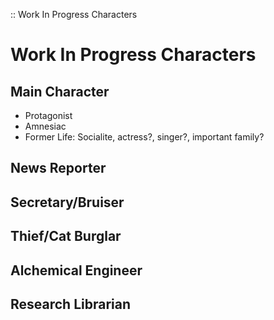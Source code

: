 :: Work In Progress Characters
# Work In Progress Characters

## Main Character
- Protagonist
- Amnesiac
- Former Life: Socialite, actress?, singer?, important family?
  
## News Reporter

## Secretary/Bruiser

## Thief/Cat Burglar

## Alchemical Engineer

## Research Librarian
